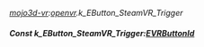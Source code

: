 _[mojo3d-vr](../../modules/mojo3d-vr/mojo3d-vr-module.md):[openvr](openvr:).k\_EButton\_SteamVR\_Trigger_
##### Const k\_EButton\_SteamVR\_Trigger:[EVRButtonId](../../modules/mojo3d-vr/openvr-evrbuttonid.md)
